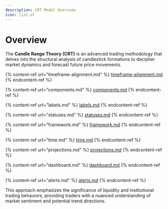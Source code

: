 ```yaml
---
description: CRT Model Overview
icon: list-ol
---
```


# Overview

The **Candle Range Theory (CRT)** is an advanced trading methodology that delves into the structural analysis of candlestick formations to decipher market dynamics and forecast future price movements.

{% content-ref url="timeframe-alignment.md" %}
[timeframe-alignment.md](timeframe-alignment.md)
{% endcontent-ref %}

{% content-ref url="components.md" %}
[components.md](components.md)
{% endcontent-ref %}

{% content-ref url="labels.md" %}
[labels.md](labels.md)
{% endcontent-ref %}

{% content-ref url="statuses.md" %}
[statuses.md](statuses.md)
{% endcontent-ref %}

{% content-ref url="framework.md" %}
[framework.md](framework.md)
{% endcontent-ref %}

{% content-ref url="time.md" %}
[time.md](time.md)
{% endcontent-ref %}

{% content-ref url="projections.md" %}
[projections.md](projections.md)
{% endcontent-ref %}

{% content-ref url="dashboard.md" %}
[dashboard.md](dashboard.md)
{% endcontent-ref %}

{% content-ref url="alerts.md" %}
[alerts.md](alerts.md)
{% endcontent-ref %}

This approach emphasizes the significance of liquidity and institutional trading behaviors, providing traders with a nuanced understanding of market sentiment and potential trend directions.
